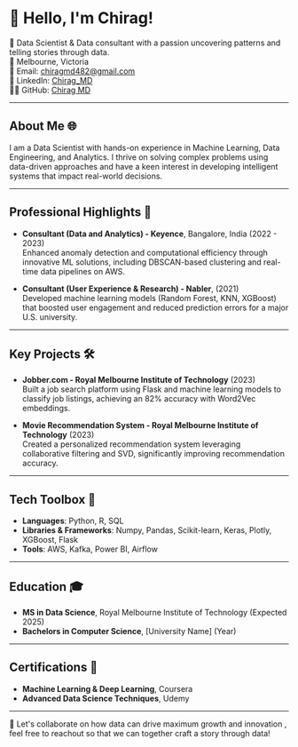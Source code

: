 # 👋 Hello, I'm Chirag!  

🚀 Data Scientist & Data consultant with a passion uncovering patterns and telling stories through data.  
📍 Melbourne, Victoria  
📧 Email: chiragmd482@gmail.com  
🔗 LinkedIn: [Chirag_MD](https://www.linkedin.com/in/chiragmd/)  
👨‍💻 GitHub: [Chirag MD](https://github.com/Chiruhish)

---

## About Me 🌐  
I am a Data Scientist with hands-on experience in Machine Learning, Data Engineering, and Analytics. I thrive on solving complex problems using data-driven approaches and have a keen interest in developing intelligent systems that impact real-world decisions.

---

## Professional Highlights 🌟  
- **Consultant (Data and Analytics) - Keyence**, Bangalore, India (2022 - 2023)  
  Enhanced anomaly detection and computational efficiency through innovative ML solutions, including DBSCAN-based clustering and real-time data pipelines on AWS.
  
- **Consultant (User Experience & Research) - Nabler**, (2021)  
  Developed machine learning models (Random Forest, KNN, XGBoost) that boosted user engagement and reduced prediction errors for a major U.S. university.

---

## Key Projects 🛠️  
- **Jobber.com - Royal Melbourne Institute of Technology** (2023)  
  Built a job search platform using Flask and machine learning models to classify job listings, achieving an 82% accuracy with Word2Vec embeddings.
  
- **Movie Recommendation System - Royal Melbourne Institute of Technology** (2023)  
  Created a personalized recommendation system leveraging collaborative filtering and SVD, significantly improving recommendation accuracy.

---

## Tech Toolbox 🧰  
- **Languages**: Python, R, SQL  
- **Libraries & Frameworks**: Numpy, Pandas, Scikit-learn, Keras, Plotly, XGBoost, Flask  
- **Tools**: AWS, Kafka, Power BI, Airflow  

---

## Education 🎓  
- **MS in Data Science**, Royal Melbourne Institute of Technology (Expected 2025)  
- **Bachelors in Computer Science**, [University Name] (Year)

---

## Certifications 📜  
- **Machine Learning & Deep Learning**, Coursera  
- **Advanced Data Science Techniques**, Udemy  

---

🔗 Let's collaborate on how data can drive maximum growth and innovation , feel free to reachout so that we can together craft a story through data!
